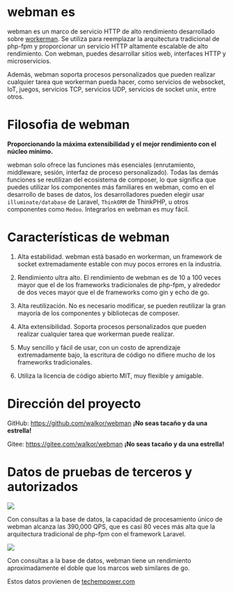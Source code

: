 # webman es

webman es un marco de servicio HTTP de alto rendimiento desarrollado sobre [workerman](https://www.workerman.net). Se utiliza para reemplazar la arquitectura tradicional de php-fpm y proporcionar un servicio HTTP altamente escalable de alto rendimiento. Con webman, puedes desarrollar sitios web, interfaces HTTP y microservicios.

Además, webman soporta procesos personalizados que pueden realizar cualquier tarea que workerman pueda hacer, como servicios de websocket, IoT, juegos, servicios TCP, servicios UDP, servicios de socket unix, entre otros.

# Filosofia de webman
**Proporcionando la máxima extensibilidad y el mejor rendimiento con el núcleo mínimo.**

webman solo ofrece las funciones más esenciales (enrutamiento, middleware, sesión, interfaz de proceso personalizado). Todas las demás funciones se reutilizan del ecosistema de composer, lo que significa que puedes utilizar los componentes más familiares en webman, como en el desarrollo de bases de datos, los desarrolladores pueden elegir usar `illuminate/database` de Laravel, `ThinkORM` de ThinkPHP, u otros componentes como `Medoo`. Integrarlos en webman es muy fácil.

# Características de webman

1. Alta estabilidad. webman está basado en workerman, un framework de socket extremadamente estable con muy pocos errores en la industria.

2. Rendimiento ultra alto. El rendimiento de webman es de 10 a 100 veces mayor que el de los frameworks tradicionales de php-fpm, y alrededor de dos veces mayor que el de frameworks como gin y echo de go.

3. Alta reutilización. No es necesario modificar, se pueden reutilizar la gran mayoría de los componentes y bibliotecas de composer.

4. Alta extensibilidad. Soporta procesos personalizados que pueden realizar cualquier tarea que workerman puede realizar.

5. Muy sencillo y fácil de usar, con un costo de aprendizaje extremadamente bajo, la escritura de código no difiere mucho de los frameworks tradicionales.

6. Utiliza la licencia de código abierto MIT, muy flexible y amigable.

# Dirección del proyecto
GitHub: https://github.com/walkor/webman **¡No seas tacaño y da una estrella!**

Gitee: https://gitee.com/walkor/webman **¡No seas tacaño y da una estrella!**

# Datos de pruebas de terceros y autorizados


![](../assets/img/benchmark1.png)

Con consultas a la base de datos, la capacidad de procesamiento único de webman alcanza las 390,000 QPS, que es casi 80 veces más alta que la arquitectura tradicional de php-fpm con el framework Laravel.


![](../assets/img/benchmarks-go.png)

Con consultas a la base de datos, webman tiene un rendimiento aproximadamente el doble que los marcos web similares de go.

Estos datos provienen de [techempower.com](https://www.techempower.com/benchmarks/#section=data-r20&hw=ph&test=db&l=zik073-sf)
